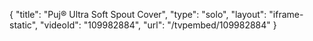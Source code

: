 {
    "title": "Puj&reg; Ultra Soft Spout Cover",
    "type": "solo",
    "layout": "iframe-static",
    "videoId": "109982884",
    "url": "\/tvpembed\/109982884"
}